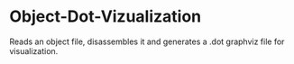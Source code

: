 # Object-Dot-Vizualization
Reads an object file, disassembles it and generates a .dot graphviz file for visualization.

